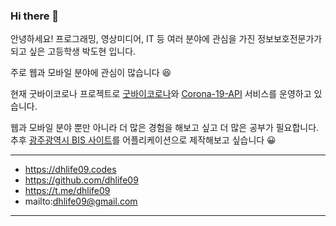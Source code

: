 
### Hi there 👋

안녕하세요!
프로그래밍, 영상미디어, IT 등 여러 분야에 관심을 가진 정보보호전문가가 되고 싶은 고등학생 박도현 입니다.

주로 웹과 모바일 분야에 관심이 많습니다 😆

현재 굿바이코로나 프로젝트로 [굿바이코로나](https://corona-19.kr)와 [Corona-19-API](https://api.corona-19.kr) 서비스를 운영하고 있습니다.

웹과 모바일 분야 뿐만 아니라 더 많은 경험을 해보고 싶고 더 많은 공부가 필요합니다.
 추후 [광주광역시 BIS 사이트](https://bus.gwangju.kr/)를 어플리케이션으로 제작해보고 싶습니다 😀

---
- https://dhlife09.codes
- https://github.com/dhlife09
- https://t.me/dhlife09
- mailto:dhlife09@gmail.com

---

<!--
**dhlife09/dhlife09** is a ✨ _special_ ✨ repository because its `README.md` (this file) appears on your GitHub profile.

Here are some ideas to get you started:

- 🔭 I’m currently working on ...
- 🌱 I’m currently learning ...
- 👯 I’m looking to collaborate on ...
- 🤔 I’m looking for help with ...
- 💬 Ask me about ...
- 📫 How to reach me: ...
- 😄 Pronouns: ...
- ⚡ Fun fact: ...
-->
